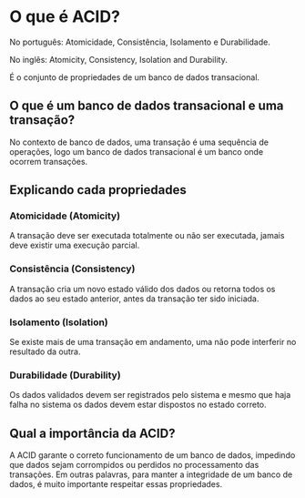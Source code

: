 # O que é ACID?

No português: Atomicidade, Consistência, Isolamento e Durabilidade.

No inglês: Atomicity, Consistency, Isolation and Durability.

É o conjunto de propriedades de um banco de dados transacional.

## O que é um banco de dados transacional e uma transação?

No contexto de banco de dados, uma transação é uma sequência de operações, logo um banco de dados transacional é um banco onde ocorrem transações.

## Explicando cada propriedades

### Atomicidade (Atomicity)

A transação deve ser executada totalmente ou não ser executada, jamais deve existir uma execução parcial.

### Consistência (Consistency)

A transação cria um novo estado válido dos dados ou retorna todos os dados ao seu estado anterior, antes da transação ter sido iniciada.

### Isolamento (Isolation)

Se existe mais de uma transação em andamento, uma não pode interferir no resultado da outra.

### Durabilidade (Durability)

Os dados validados devem ser registrados pelo sistema e mesmo que haja falha no sistema os dados devem estar dispostos no estado correto.

## Qual a importância da ACID?

A ACID garante o correto funcionamento de um banco de dados, impedindo que dados sejam corrompidos ou perdidos no processamento das transações. Em outras palavras, para manter a integridade de um banco de dados, é muito importante respeitar essas propriedades.
